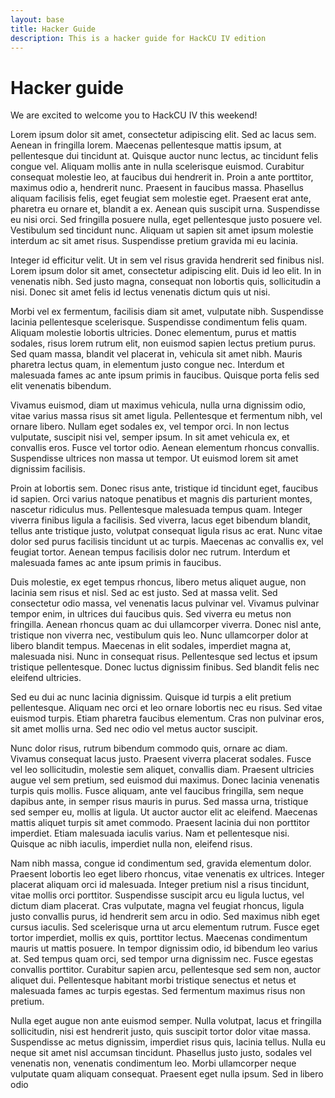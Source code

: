 ```yaml
---
layout: base
title: Hacker Guide
description: This is a hacker guide for HackCU IV edition
---
```

# Hacker guide

We are excited to welcome you to HackCU IV this weekend!


Lorem ipsum dolor sit amet, consectetur adipiscing elit. Sed ac lacus sem. Aenean in fringilla lorem. Maecenas pellentesque mattis ipsum, at pellentesque dui tincidunt at. Quisque auctor nunc lectus, ac tincidunt felis congue vel. Aliquam mollis ante in nulla scelerisque euismod. Curabitur consequat molestie leo, at faucibus dui hendrerit in. Proin a ante porttitor, maximus odio a, hendrerit nunc. Praesent in faucibus massa. Phasellus aliquam facilisis felis, eget feugiat sem molestie eget. Praesent erat ante, pharetra eu ornare et, blandit a ex. Aenean quis suscipit urna. Suspendisse eu nisi orci. Sed fringilla posuere nulla, eget pellentesque justo posuere vel. Vestibulum sed tincidunt nunc. Aliquam ut sapien sit amet ipsum molestie interdum ac sit amet risus. Suspendisse pretium gravida mi eu lacinia.

Integer id efficitur velit. Ut in sem vel risus gravida hendrerit sed finibus nisl. Lorem ipsum dolor sit amet, consectetur adipiscing elit. Duis id leo elit. In in venenatis nibh. Sed justo magna, consequat non lobortis quis, sollicitudin a nisi. Donec sit amet felis id lectus venenatis dictum quis ut nisi.

Morbi vel ex fermentum, facilisis diam sit amet, vulputate nibh. Suspendisse lacinia pellentesque scelerisque. Suspendisse condimentum felis quam. Aliquam molestie lobortis ultricies. Donec elementum, purus et mattis sodales, risus lorem rutrum elit, non euismod sapien lectus pretium purus. Sed quam massa, blandit vel placerat in, vehicula sit amet nibh. Mauris pharetra lectus quam, in elementum justo congue nec. Interdum et malesuada fames ac ante ipsum primis in faucibus. Quisque porta felis sed elit venenatis bibendum.

Vivamus euismod, diam ut maximus vehicula, nulla urna dignissim odio, vitae varius massa risus sit amet ligula. Pellentesque et fermentum nibh, vel ornare libero. Nullam eget sodales ex, vel tempor orci. In non lectus vulputate, suscipit nisi vel, semper ipsum. In sit amet vehicula ex, et convallis eros. Fusce vel tortor odio. Aenean elementum rhoncus convallis. Suspendisse ultrices non massa ut tempor. Ut euismod lorem sit amet dignissim facilisis.

Proin at lobortis sem. Donec risus ante, tristique id tincidunt eget, faucibus id sapien. Orci varius natoque penatibus et magnis dis parturient montes, nascetur ridiculus mus. Pellentesque malesuada tempus quam. Integer viverra finibus ligula a facilisis. Sed viverra, lacus eget bibendum blandit, tellus ante tristique justo, volutpat consequat ligula risus ac erat. Nunc vitae dolor sed purus facilisis tincidunt ut ac turpis. Maecenas ac convallis ex, vel feugiat tortor. Aenean tempus facilisis dolor nec rutrum. Interdum et malesuada fames ac ante ipsum primis in faucibus.

Duis molestie, ex eget tempus rhoncus, libero metus aliquet augue, non lacinia sem risus et nisl. Sed ac est justo. Sed at massa velit. Sed consectetur odio massa, vel venenatis lacus pulvinar vel. Vivamus pulvinar tempor enim, in ultrices dui faucibus quis. Sed viverra eu metus non fringilla. Aenean rhoncus quam ac dui ullamcorper viverra. Donec nisl ante, tristique non viverra nec, vestibulum quis leo. Nunc ullamcorper dolor at libero blandit tempus. Maecenas in elit sodales, imperdiet magna at, malesuada nisi. Nunc in consequat risus. Pellentesque sed lectus et ipsum tristique pellentesque. Donec luctus dignissim finibus. Sed blandit felis nec eleifend ultricies.

Sed eu dui ac nunc lacinia dignissim. Quisque id turpis a elit pretium pellentesque. Aliquam nec orci et leo ornare lobortis nec eu risus. Sed vitae euismod turpis. Etiam pharetra faucibus elementum. Cras non pulvinar eros, sit amet mollis urna. Sed nec odio vel metus auctor suscipit.

Nunc dolor risus, rutrum bibendum commodo quis, ornare ac diam. Vivamus consequat lacus justo. Praesent viverra placerat sodales. Fusce vel leo sollicitudin, molestie sem aliquet, convallis diam. Praesent ultricies augue vel sem pretium, sed euismod dui maximus. Donec lacinia venenatis turpis quis mollis. Fusce aliquam, ante vel faucibus fringilla, sem neque dapibus ante, in semper risus mauris in purus. Sed massa urna, tristique sed semper eu, mollis at ligula. Ut auctor auctor elit ac eleifend. Maecenas mattis aliquet turpis sit amet commodo. Praesent lacinia dui non porttitor imperdiet. Etiam malesuada iaculis varius. Nam et pellentesque nisi. Quisque ac nibh iaculis, imperdiet nulla non, eleifend risus.

Nam nibh massa, congue id condimentum sed, gravida elementum dolor. Praesent lobortis leo eget libero rhoncus, vitae venenatis ex ultrices. Integer placerat aliquam orci id malesuada. Integer pretium nisl a risus tincidunt, vitae mollis orci porttitor. Suspendisse suscipit arcu eu ligula luctus, vel dictum diam placerat. Cras vulputate, magna vel feugiat rhoncus, ligula justo convallis purus, id hendrerit sem arcu in odio. Sed maximus nibh eget cursus iaculis. Sed scelerisque urna ut arcu elementum rutrum. Fusce eget tortor imperdiet, mollis ex quis, porttitor lectus. Maecenas condimentum mauris ut mattis posuere. In tempor dignissim odio, id bibendum leo varius at. Sed tempus quam orci, sed tempor urna dignissim nec. Fusce egestas convallis porttitor. Curabitur sapien arcu, pellentesque sed sem non, auctor aliquet dui. Pellentesque habitant morbi tristique senectus et netus et malesuada fames ac turpis egestas. Sed fermentum maximus risus non pretium.

Nulla eget augue non ante euismod semper. Nulla volutpat, lacus et fringilla sollicitudin, nisi est hendrerit justo, quis suscipit tortor dolor vitae massa. Suspendisse ac metus dignissim, imperdiet risus quis, lacinia tellus. Nulla eu neque sit amet nisl accumsan tincidunt. Phasellus justo justo, sodales vel venenatis non, venenatis condimentum leo. Morbi ullamcorper neque vulputate quam aliquam consequat. Praesent eget nulla ipsum. Sed in libero odio